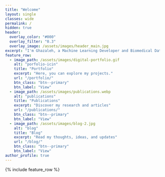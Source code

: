 ```yaml
---
title: "Welcome"
layout: single
classes: wide
permalink: /
hidden: true
header:
  overlay_color: "#000"
  overlay_filter: "0.3"
  overlay_image: /assets/images/header_main.jpg
excerpt: "I'm Ghazaleh, a Machine Learning Developer and Biomedical Data Scientist. Explore my portfolio, blog, and resources on AI, machine learning, and data science!"
feature_row:
  - image_path: /assets/images/digital-portfolio.gif
    alt: "porfolio-icin"
    title: "Portfolio"
    excerpt: "Here, you can explore my projects."
    url: "/portfolio/"
    btn_class: "btn--primary"
    btn_label: "View"
  - image_path: /assets/images/publications.webp
    alt: "publications"
    title: "Publications"
    excerpt: "Discover my research and articles"
    url: "/publications/"
    btn_class: "btn--primary"
    btn_label: "View"
  - image_path: /assets/images/blog-2.jpg
    alt: "blog"
    title: "Blog"
    excerpt: "Read my thoughts, ideas, and updates"
    url: "/blog/"
    btn_class: "btn--primary"
    btn_label: "View" 
author_profile: true   
---
```


<style>
  .page-title {
    color:rgb(75, 67, 62); /* Replace with the desired color */
    text-shadow: 2px 2px 4px rgba(0, 0, 0, 0.6); /* Optional: adds shadow for better visibility */
  }
</style>

{% include feature_row %}
